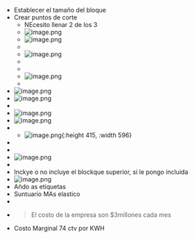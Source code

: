 - Establecer el tamaño del bloque
- Crear puntos de corte
	- NEcesito llenar 2 de los 3
	- ![image.png](../assets/image_1640267718858_0.png)
	- ![image.png](../assets/image_1640267730869_0.png)
	-
	- ![image.png](../assets/image_1640267745974_0.png)
	-
	-
	- ![image.png](../assets/image_1640267758311_0.png)
	-
- ![image.png](../assets/image_1640267786835_0.png)
- ![image.png](../assets/image_1640267801526_0.png)
-
- ![image.png](../assets/image_1640267810773_0.png)
- ![image.png](../assets/image_1640267836094_0.png)
-
	- ![image.png](../assets/image_1640267270922_0.png){:height 415, :width 596}
-
-
- ![image.png](../assets/image_1640267280143_0.png)
-
- Inckye o no incluye el blockque superior, si le pongo incluida
- ![image.png](../assets/image_1640267312218_0.png)
- Añdo as etiquetas
- Suntuario MAs elastico
-
- >El costo de la empresa son $3millones cada mes
- Costo Marginal 74 ctv por KWH
